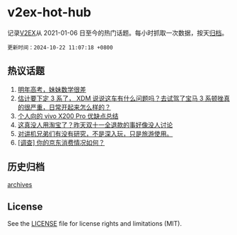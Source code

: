 # v2ex-hot-hub

 记录[V2EX](https://www.v2ex.com/)从 2021-01-06 日至今的热门话题。每小时抓取一次数据，按天[归档](archives)。

`更新时间：2024-10-22 11:07:18 +0800`

## 热议话题

1. [明年高考，妹妹数学很差](https://www.v2ex.com/t/1082174)
1. [估计要下定 3 系了， XDM 说说这车有什么问题吗？去试驾了宝马 3 系顿挫真的很严重，日常开起来怎么样的？](https://www.v2ex.com/t/1082415)
1. [个人向的 vivo X200 Pro 优缺点总结](https://www.v2ex.com/t/1082351)
1. [这真没人用淘宝了？昨天双十一全退款的事好像没人讨论](https://www.v2ex.com/t/1082388)
1. [对讲机兄弟们有没有研究，不是深入玩，只是旅游使用。](https://www.v2ex.com/t/1082394)
1. [[调查] 你的京东消费情况如何？](https://www.v2ex.com/t/1082136)

## 历史归档

[archives](archives)

## License

See the [LICENSE](LICENSE) file for license rights and limitations (MIT).
